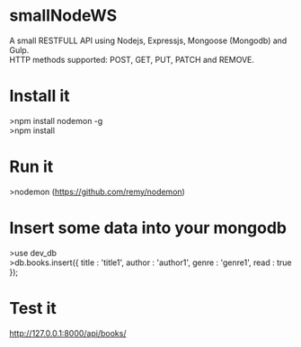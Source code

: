 # smallNodeWS
A small RESTFULL API using Nodejs, Expressjs, Mongoose (Mongodb) and Gulp.<br/>
HTTP methods supported: POST, GET, PUT, PATCH and REMOVE.

# Install it

  \>npm install nodemon -g <br/>
  \>npm install

# Run it
  \>nodemon (https://github.com/remy/nodemon)
  
# Insert some data into your mongodb 
\>use dev_db <br/>
\>db.books.insert({
    title : 'title1',
    author : 'author1',
    genre : 'genre1',
    read : true
    });
  
# Test it
  http://127.0.0.1:8000/api/books/

